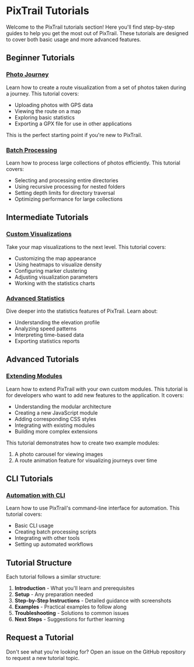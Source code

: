 # PixTrail Tutorials

Welcome to the PixTrail tutorials section! Here you'll find step-by-step guides to help you get the most out of PixTrail. These tutorials are designed to cover both basic usage and more advanced features.

## Beginner Tutorials

### [Photo Journey](photo-journey.md)

Learn how to create a route visualization from a set of photos taken during a journey. This tutorial covers:

- Uploading photos with GPS data
- Viewing the route on a map
- Exploring basic statistics
- Exporting a GPX file for use in other applications

This is the perfect starting point if you're new to PixTrail.

### [Batch Processing](batch-processing.md)

Learn how to process large collections of photos efficiently. This tutorial covers:

- Selecting and processing entire directories
- Using recursive processing for nested folders
- Setting depth limits for directory traversal
- Optimizing performance for large collections

## Intermediate Tutorials

### [Custom Visualizations](custom-visualizations.md)

Take your map visualizations to the next level. This tutorial covers:

- Customizing the map appearance
- Using heatmaps to visualize density
- Configuring marker clustering
- Adjusting visualization parameters
- Working with the statistics charts

### [Advanced Statistics](custom-visualizations.md#advanced-statistics)

Dive deeper into the statistics features of PixTrail. Learn about:

- Understanding the elevation profile
- Analyzing speed patterns
- Interpreting time-based data
- Exporting statistics reports

## Advanced Tutorials

### [Extending Modules](extending-modules.md)

Learn how to extend PixTrail with your own custom modules. This tutorial is for developers who want to add new features to the application. It covers:

- Understanding the modular architecture
- Creating a new JavaScript module
- Adding corresponding CSS styles
- Integrating with existing modules
- Building more complex extensions

This tutorial demonstrates how to create two example modules:
1. A photo carousel for viewing images
2. A route animation feature for visualizing journeys over time

## CLI Tutorials

### [Automation with CLI](../cli.md#automation)

Learn how to use PixTrail's command-line interface for automation. This tutorial covers:

- Basic CLI usage
- Creating batch processing scripts
- Integrating with other tools
- Setting up automated workflows

## Tutorial Structure

Each tutorial follows a similar structure:

1. **Introduction** - What you'll learn and prerequisites
2. **Setup** - Any preparation needed
3. **Step-by-Step Instructions** - Detailed guidance with screenshots
4. **Examples** - Practical examples to follow along
5. **Troubleshooting** - Solutions to common issues
6. **Next Steps** - Suggestions for further learning

## Request a Tutorial

Don't see what you're looking for? Open an issue on the GitHub repository to request a new tutorial topic.
